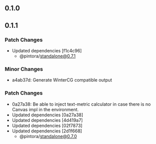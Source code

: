 ## 0.1.0

## 0.1.1

### Patch Changes

- Updated dependencies [f1c4c96]
  - @pintora/standalone@0.7.1

### Minor Changes

- a4ab37d: Generate WinterCG compatible output

### Patch Changes

- 0a27a38: Be able to inject text-metric calculator in case there is no Canvas impl in the environment.
- Updated dependencies [0a27a38]
- Updated dependencies [4d419a7]
- Updated dependencies [02f7873]
- Updated dependencies [2d1f668]
  - @pintora/standalone@0.7.0
